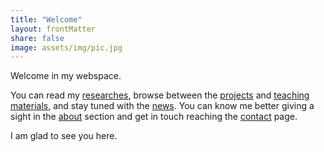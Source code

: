 ```yaml
---
title: "Welcome"
layout: frontMatter
share: false
image: assets/img/pic.jpg
---
```


Welcome in my webspace.

You can read my [researches](/research/), browse between the [projects](/projects/) and [teaching materials](/teaching/), and stay tuned with the [news](/news/). 
You can know me better giving a sight in the [about](/about) section and get in touch reaching the [contact](/contact/) page.

I am glad to see you here.

